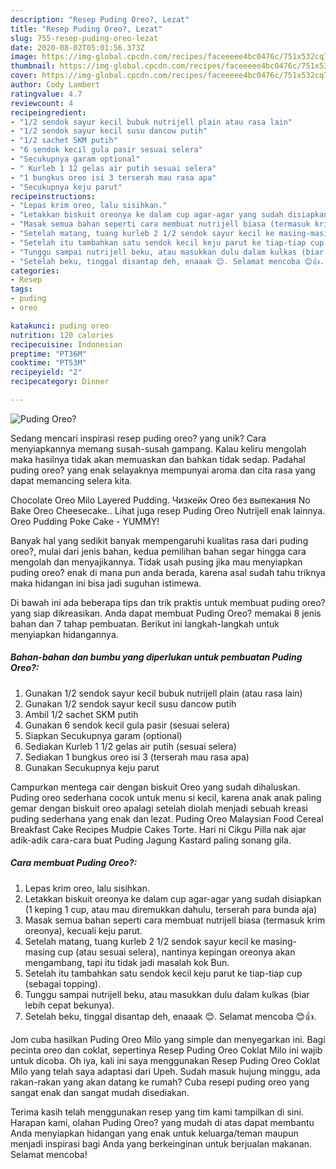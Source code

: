 ```yaml
---
description: "Resep Puding Oreo?, Lezat"
title: "Resep Puding Oreo?, Lezat"
slug: 755-resep-puding-oreo-lezat
date: 2020-08-02T05:01:56.373Z
image: https://img-global.cpcdn.com/recipes/faceeeee4bc0476c/751x532cq70/puding-oreo-foto-resep-utama.jpg
thumbnail: https://img-global.cpcdn.com/recipes/faceeeee4bc0476c/751x532cq70/puding-oreo-foto-resep-utama.jpg
cover: https://img-global.cpcdn.com/recipes/faceeeee4bc0476c/751x532cq70/puding-oreo-foto-resep-utama.jpg
author: Cody Lambert
ratingvalue: 4.7
reviewcount: 4
recipeingredient:
- "1/2 sendok sayur kecil bubuk nutrijell plain atau rasa lain"
- "1/2 sendok sayur kecil susu dancow putih"
- "1/2 sachet SKM putih"
- "6 sendok kecil gula pasir sesuai selera"
- "Secukupnya garam optional"
- " Kurleb 1 12 gelas air putih sesuai selera"
- "1 bungkus oreo isi 3 terserah mau rasa apa"
- "Secukupnya keju parut"
recipeinstructions:
- "Lepas krim oreo, lalu sisihkan."
- "Letakkan biskuit oreonya ke dalam cup agar-agar yang sudah disiapkan (1 keping 1 cup, atau mau diremukkan dahulu, terserah para bunda aja)"
- "Masak semua bahan seperti cara membuat nutrijell biasa (termasuk krim oreonya), kecuali keju parut."
- "Setelah matang, tuang kurleb 2 1/2 sendok sayur kecil ke masing-masing cup (atau sesuai selera), nantinya kepingan oreonya akan mengambang, tapi itu tidak jadi masalah kok Bun."
- "Setelah itu tambahkan satu sendok kecil keju parut ke tiap-tiap cup (sebagai topping)."
- "Tunggu sampai nutrijell beku, atau masukkan dulu dalam kulkas (biar lebih cepat bekunya)."
- "Setelah beku, tinggal disantap deh, enaaak 😊. Selamat mencoba 😊👍."
categories:
- Resep
tags:
- puding
- oreo

katakunci: puding oreo 
nutrition: 120 calories
recipecuisine: Indonesian
preptime: "PT36M"
cooktime: "PT53M"
recipeyield: "2"
recipecategory: Dinner

---
```



![Puding Oreo?](https://img-global.cpcdn.com/recipes/faceeeee4bc0476c/751x532cq70/puding-oreo-foto-resep-utama.jpg)

Sedang mencari inspirasi resep puding oreo? yang unik? Cara menyiapkannya memang susah-susah gampang. Kalau keliru mengolah maka hasilnya tidak akan memuaskan dan bahkan tidak sedap. Padahal puding oreo? yang enak selayaknya mempunyai aroma dan cita rasa yang dapat memancing selera kita.

Chocolate Oreo Milo Layered Pudding. Чизкейк Oreo без выпекания No Bake Oreo Cheesecake.. Lihat juga resep Puding Oreo Nutrijell enak lainnya. Oreo Pudding Poke Cake - YUMMY!

Banyak hal yang sedikit banyak mempengaruhi kualitas rasa dari puding oreo?, mulai dari jenis bahan, kedua pemilihan bahan segar hingga cara mengolah dan menyajikannya. Tidak usah pusing jika mau menyiapkan puding oreo? enak di mana pun anda berada, karena asal sudah tahu triknya maka hidangan ini bisa jadi suguhan istimewa.


Di bawah ini ada beberapa tips dan trik praktis untuk membuat puding oreo? yang siap dikreasikan. Anda dapat membuat Puding Oreo? memakai 8 jenis bahan dan 7 tahap pembuatan. Berikut ini langkah-langkah untuk menyiapkan hidangannya.

<!--inarticleads1-->

##### Bahan-bahan dan bumbu yang diperlukan untuk pembuatan Puding Oreo?:

1. Gunakan 1/2 sendok sayur kecil bubuk nutrijell plain (atau rasa lain)
1. Gunakan 1/2 sendok sayur kecil susu dancow putih
1. Ambil 1/2 sachet SKM putih
1. Gunakan 6 sendok kecil gula pasir (sesuai selera)
1. Siapkan Secukupnya garam (optional)
1. Sediakan  Kurleb 1 1/2 gelas air putih (sesuai selera)
1. Sediakan 1 bungkus oreo isi 3 (terserah mau rasa apa)
1. Gunakan Secukupnya keju parut


Campurkan mentega cair dengan biskuit Oreo yang sudah dihaluskan. Puding oreo sederhana cocok untuk menu si kecil, karena anak anak paling gemar dengan biskuit oreo apalagi setelah diolah menjadi sebuah kreasi puding sederhana yang enak dan lezat. Puding Oreo Malaysian Food Cereal Breakfast Cake Recipes Mudpie Cakes Torte. Hari ni Cikgu Pilla nak ajar adik-adik cara-cara buat Puding Jagung Kastard paling sonang gila. 

<!--inarticleads2-->

##### Cara membuat Puding Oreo?:

1. Lepas krim oreo, lalu sisihkan.
1. Letakkan biskuit oreonya ke dalam cup agar-agar yang sudah disiapkan (1 keping 1 cup, atau mau diremukkan dahulu, terserah para bunda aja)
1. Masak semua bahan seperti cara membuat nutrijell biasa (termasuk krim oreonya), kecuali keju parut.
1. Setelah matang, tuang kurleb 2 1/2 sendok sayur kecil ke masing-masing cup (atau sesuai selera), nantinya kepingan oreonya akan mengambang, tapi itu tidak jadi masalah kok Bun.
1. Setelah itu tambahkan satu sendok kecil keju parut ke tiap-tiap cup (sebagai topping).
1. Tunggu sampai nutrijell beku, atau masukkan dulu dalam kulkas (biar lebih cepat bekunya).
1. Setelah beku, tinggal disantap deh, enaaak 😊. Selamat mencoba 😊👍.


Jom cuba hasilkan Puding Oreo Milo yang simple dan menyegarkan ini. Bagi pecinta oreo dan coklat, sepertinya Resep Puding Oreo Coklat Milo ini wajib untuk dicoba. Oh iya, kali ini saya menggunakan Resep Puding Oreo Coklat Milo yang telah saya adaptasi dari Upeh. Sudah masuk hujung minggu, ada rakan-rakan yang akan datang ke rumah? Cuba resepi puding oreo yang sangat enak dan sangat mudah disediakan. 

Terima kasih telah menggunakan resep yang tim kami tampilkan di sini. Harapan kami, olahan Puding Oreo? yang mudah di atas dapat membantu Anda menyiapkan hidangan yang enak untuk keluarga/teman maupun menjadi inspirasi bagi Anda yang berkeinginan untuk berjualan makanan. Selamat mencoba!
